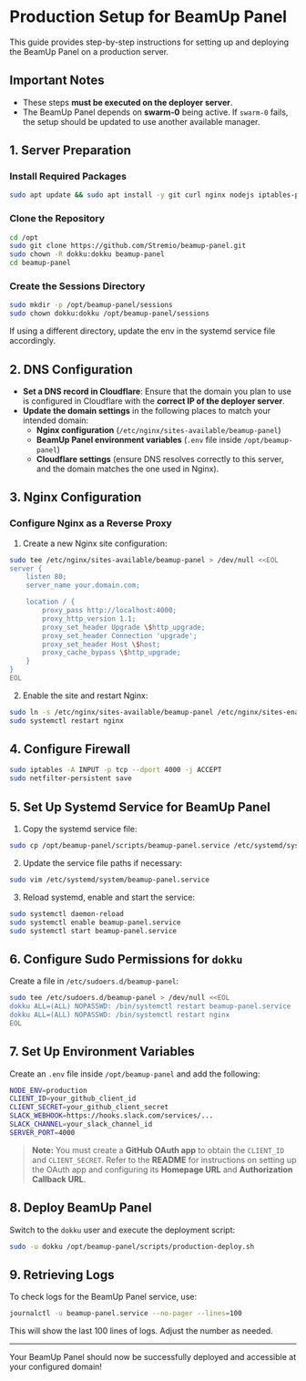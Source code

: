 # Production Setup for BeamUp Panel

This guide provides step-by-step instructions for setting up and deploying the BeamUp Panel on a production server.

## Important Notes
- These steps **must be executed on the deployer server**.
- The BeamUp Panel depends on **swarm-0** being active. If `swarm-0` fails, the setup should be updated to use another available manager.

## 1. Server Preparation

### Install Required Packages
```sh
sudo apt update && sudo apt install -y git curl nginx nodejs iptables-persistent
```

### Clone the Repository
```sh
cd /opt
sudo git clone https://github.com/Stremio/beamup-panel.git
sudo chown -R dokku:dokku beamup-panel
cd beamup-panel
```

### Create the Sessions Directory
```sh
sudo mkdir -p /opt/beamup-panel/sessions
sudo chown dokku:dokku /opt/beamup-panel/sessions
```

If using a different directory, update the env in the systemd service file accordingly.

## 2. DNS Configuration
- **Set a DNS record in Cloudflare**: Ensure that the domain you plan to use is configured in Cloudflare with the **correct IP of the deployer server**.
- **Update the domain settings** in the following places to match your intended domain:
  - **Nginx configuration** (`/etc/nginx/sites-available/beamup-panel`)
  - **BeamUp Panel environment variables** (`.env` file inside `/opt/beamup-panel`)
  - **Cloudflare settings** (ensure DNS resolves correctly to this server, and the domain matches the one used in Nginx).

## 3. Nginx Configuration
### Configure Nginx as a Reverse Proxy
1. Create a new Nginx site configuration:
```sh
sudo tee /etc/nginx/sites-available/beamup-panel > /dev/null <<EOL
server {
    listen 80;
    server_name your.domain.com;

    location / {
        proxy_pass http://localhost:4000;
        proxy_http_version 1.1;
        proxy_set_header Upgrade \$http_upgrade;
        proxy_set_header Connection 'upgrade';
        proxy_set_header Host \$host;
        proxy_cache_bypass \$http_upgrade;
    }
}
EOL
```
2. Enable the site and restart Nginx:
```sh
sudo ln -s /etc/nginx/sites-available/beamup-panel /etc/nginx/sites-enabled/
sudo systemctl restart nginx
```

## 4. Configure Firewall
```sh
sudo iptables -A INPUT -p tcp --dport 4000 -j ACCEPT
sudo netfilter-persistent save
```

## 5. Set Up Systemd Service for BeamUp Panel
1. Copy the systemd service file:
```sh
sudo cp /opt/beamup-panel/scripts/beamup-panel.service /etc/systemd/system/
```
2. Update the service file paths if necessary:
```sh
sudo vim /etc/systemd/system/beamup-panel.service
```
3. Reload systemd, enable and start the service:
```sh
sudo systemctl daemon-reload
sudo systemctl enable beamup-panel.service
sudo systemctl start beamup-panel.service
```

## 6. Configure Sudo Permissions for `dokku`
Create a file in `/etc/sudoers.d/beamup-panel`:
```sh
sudo tee /etc/sudoers.d/beamup-panel > /dev/null <<EOL
dokku ALL=(ALL) NOPASSWD: /bin/systemctl restart beamup-panel.service
dokku ALL=(ALL) NOPASSWD: /bin/systemctl restart nginx
EOL
```

## 7. Set Up Environment Variables
Create an `.env` file inside `/opt/beamup-panel` and add the following:
```sh
NODE_ENV=production
CLIENT_ID=your_github_client_id
CLIENT_SECRET=your_github_client_secret
SLACK_WEBHOOK=https://hooks.slack.com/services/...
SLACK_CHANNEL=your_slack_channel_id
SERVER_PORT=4000
```
> **Note:** You must create a **GitHub OAuth app** to obtain the `CLIENT_ID` and `CLIENT_SECRET`.
> Refer to the **README** for instructions on setting up the OAuth app and configuring its **Homepage URL** and **Authorization Callback URL**.

## 8. Deploy BeamUp Panel
Switch to the `dokku` user and execute the deployment script:
```sh
sudo -u dokku /opt/beamup-panel/scripts/production-deploy.sh
```

## 9. Retrieving Logs
To check logs for the BeamUp Panel service, use:
```sh
journalctl -u beamup-panel.service --no-pager --lines=100
```
This will show the last 100 lines of logs. Adjust the number as needed.

---
Your BeamUp Panel should now be successfully deployed and accessible at your configured domain!


